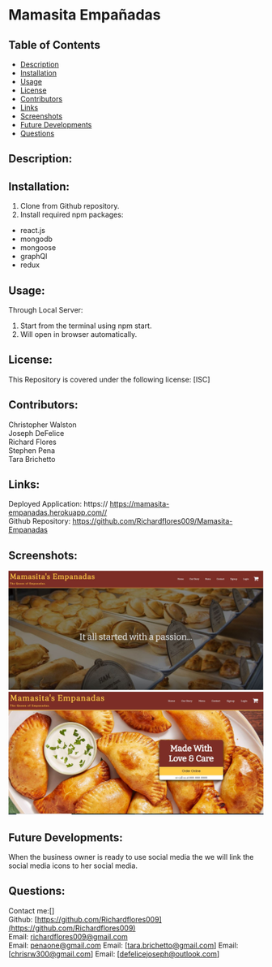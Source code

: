 # Mamasita Empañadas

## Table of Contents
* [Description](#description)
* [Installation](#installation)
* [Usage](#usage)
* [License](#license)
* [Contributors](#contributors)
* [Links](#links)
* [Screenshots](#screenshots)
* [Future Developments](#futuredevelopments)
* [Questions](#questions)

## Description:


## Installation:
1. Clone from Github repository. <br>
3. Install required npm packages: <br>
* react.js <br>
* mongodb <br>
* mongoose <br>
* graphQl <br>
* redux <br>



## Usage:
Through Local Server:<br>
1. Start from the terminal using npm start. <br>
2. Will open in browser automatically.

## License:
This Repository is covered under the following license: [ISC]

## Contributors:
Christopher Walston <br>
Joseph DeFelice <br>
Richard Flores <br>
Stephen Pena <br>
Tara Brichetto <br>

## Links:
Deployed Application:  https:// https://mamasita-empanadas.herokuapp.com//<br>
Github Repository: https://github.com/Richardflores009/Mamasita-Empanadas <br>

## Screenshots:
![Alt text](/client/public/screenshot.JPG?raw=true "Mamasitas-Empanadas")
![Alt text](/client/public/screenshot2.JPG?raw=true "Mamasitas-Empanadas")

## Future Developments:
When the business owner is ready to use social media the we will link the social media icons to her social media.

## Questions:
Contact me:[]<br>
Github: [https://github.com/Richardflores009](https://github.com/Richardflores009)<br>
Email: [richardflores009@gmail.com](richardflores009@gmail.com)<br>
Email: [penaone@gmail.com](penaone@gmail.com)
Email: [tara.brichetto@gmail.com]
Email: [chrisrw300@gmail.com]
Email: [defelicejoseph@outlook.com]


